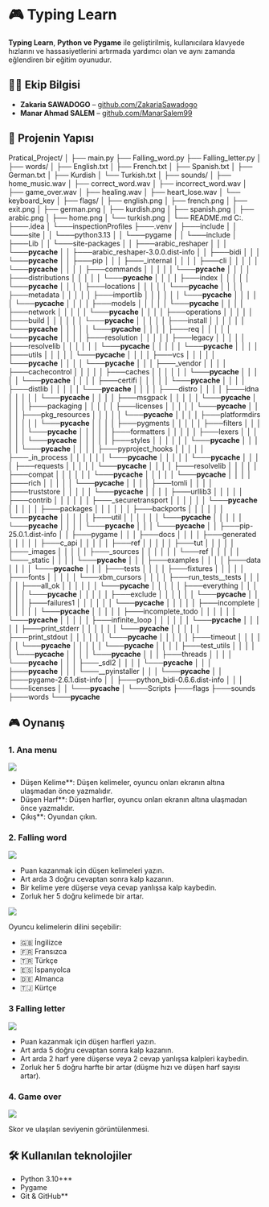 # 🎮 Typing Learn

**Typing Learn**, **Python ve Pygame** ile geliştirilmiş, kullanıcılara klavyede hızlarını ve hassasiyetlerini artırmada yardımcı olan ve aynı zamanda eğlendiren bir eğitim oyunudur.

## 👨‍💻 Ekip Bilgisi

- **Zakaria SAWADOGO** – [github.com/ZakariaSawadogo](https://github.com/ZakariaSawadogo)
- **Manar Ahmad SALEM** – [github.com/ManarSalem99](https://github.com/ManarSalem99)

## 📁 Projenin Yapısı
Pratical_Project/
│
├── main.py
├── Falling_word.py 
├── Falling_letter.py 
│
├── words/
│ ├── English.txt
│ ├── French.txt
│ ├── Spanish.txt
│ ├── German.txt
│ ├── Kurdish
│ └── Turkish.txt
│
├── sounds/
│ ├── home_music.wav
│ ├── correct_word.wav
│ ├── incorrect_word.wav
│ ├── game_over.wav
│ ├── healing.wav
│ ├── heart_lose.wav
│ └── keyboard_key
│
├── flags/
│ ├── english.png
│ ├── french.png
│ ├── exit.png
│ ├── german.png
│ ├── kurdish.png
│ ├── spanish.png
│ ├── arabic.png
│ ├── home.png
│ └── turkish.png
│
└── README.md
C:.
├───.idea
│   └───inspectionProfiles
├───.venv
│   ├───include
│   │   └───site
│   │       └───python3.13
│   │           └───pygame
│   │               └───include
│   ├───Lib
│   │   └───site-packages
│   │       ├───arabic_reshaper
│   │       │   └───__pycache__
│   │       ├───arabic_reshaper-3.0.0.dist-info
│   │       ├───bidi
│   │       │   └───__pycache__
│   │       ├───pip
│   │       │   ├───_internal
│   │       │   │   ├───cli
│   │       │   │   │   └───__pycache__
│   │       │   │   ├───commands
│   │       │   │   │   └───__pycache__
│   │       │   │   ├───distributions
│   │       │   │   │   └───__pycache__
│   │       │   │   ├───index
│   │       │   │   │   └───__pycache__
│   │       │   │   ├───locations
│   │       │   │   │   └───__pycache__
│   │       │   │   ├───metadata
│   │       │   │   │   ├───importlib
│   │       │   │   │   │   └───__pycache__
│   │       │   │   │   └───__pycache__
│   │       │   │   ├───models
│   │       │   │   │   └───__pycache__
│   │       │   │   ├───network
│   │       │   │   │   └───__pycache__
│   │       │   │   ├───operations
│   │       │   │   │   ├───build
│   │       │   │   │   │   └───__pycache__
│   │       │   │   │   ├───install
│   │       │   │   │   │   └───__pycache__
│   │       │   │   │   └───__pycache__
│   │       │   │   ├───req
│   │       │   │   │   └───__pycache__
│   │       │   │   ├───resolution
│   │       │   │   │   ├───legacy
│   │       │   │   │   ├───resolvelib
│   │       │   │   │   │   └───__pycache__
│   │       │   │   │   └───__pycache__
│   │       │   │   ├───utils
│   │       │   │   │   └───__pycache__
│   │       │   │   ├───vcs
│   │       │   │   │   └───__pycache__
│   │       │   │   └───__pycache__
│   │       │   ├───_vendor
│   │       │   │   ├───cachecontrol
│   │       │   │   │   ├───caches
│   │       │   │   │   │   └───__pycache__
│   │       │   │   │   └───__pycache__
│   │       │   │   ├───certifi
│   │       │   │   │   └───__pycache__
│   │       │   │   ├───distlib
│   │       │   │   │   └───__pycache__
│   │       │   │   ├───distro
│   │       │   │   ├───idna
│   │       │   │   │   └───__pycache__
│   │       │   │   ├───msgpack
│   │       │   │   │   └───__pycache__
│   │       │   │   ├───packaging
│   │       │   │   │   ├───licenses
│   │       │   │   │   └───__pycache__
│   │       │   │   ├───pkg_resources
│   │       │   │   │   └───__pycache__
│   │       │   │   ├───platformdirs
│   │       │   │   │   └───__pycache__
│   │       │   │   ├───pygments
│   │       │   │   │   ├───filters
│   │       │   │   │   │   └───__pycache__
│   │       │   │   │   ├───formatters
│   │       │   │   │   ├───lexers
│   │       │   │   │   │   └───__pycache__
│   │       │   │   │   ├───styles
│   │       │   │   │   │   └───__pycache__
│   │       │   │   │   └───__pycache__
│   │       │   │   ├───pyproject_hooks
│   │       │   │   │   ├───_in_process
│   │       │   │   │   │   └───__pycache__
│   │       │   │   │   └───__pycache__
│   │       │   │   ├───requests
│   │       │   │   │   └───__pycache__
│   │       │   │   ├───resolvelib
│   │       │   │   │   ├───compat
│   │       │   │   │   │   └───__pycache__
│   │       │   │   │   └───__pycache__
│   │       │   │   ├───rich
│   │       │   │   │   └───__pycache__
│   │       │   │   ├───tomli
│   │       │   │   ├───truststore
│   │       │   │   │   └───__pycache__
│   │       │   │   ├───urllib3
│   │       │   │   │   ├───contrib
│   │       │   │   │   │   ├───_securetransport
│   │       │   │   │   │   └───__pycache__
│   │       │   │   │   ├───packages
│   │       │   │   │   │   ├───backports
│   │       │   │   │   │   └───__pycache__
│   │       │   │   │   ├───util
│   │       │   │   │   │   └───__pycache__
│   │       │   │   │   └───__pycache__
│   │       │   │   └───__pycache__
│   │       │   └───__pycache__
│   │       ├───pip-25.0.1.dist-info
│   │       ├───pygame
│   │       │   ├───docs
│   │       │   │   ├───generated
│   │       │   │   │   ├───c_api
│   │       │   │   │   ├───ref
│   │       │   │   │   ├───tut
│   │       │   │   │   ├───_images
│   │       │   │   │   ├───_sources
│   │       │   │   │   │   └───ref
│   │       │   │   │   └───_static
│   │       │   │   └───__pycache__
│   │       │   ├───examples
│   │       │   │   ├───data
│   │       │   │   └───__pycache__
│   │       │   ├───tests
│   │       │   │   ├───fixtures
│   │       │   │   │   ├───fonts
│   │       │   │   │   └───xbm_cursors
│   │       │   │   ├───run_tests__tests
│   │       │   │   │   ├───all_ok
│   │       │   │   │   │   └───__pycache__
│   │       │   │   │   ├───everything
│   │       │   │   │   │   └───__pycache__
│   │       │   │   │   ├───exclude
│   │       │   │   │   │   └───__pycache__
│   │       │   │   │   ├───failures1
│   │       │   │   │   │   └───__pycache__
│   │       │   │   │   ├───incomplete
│   │       │   │   │   │   └───__pycache__
│   │       │   │   │   ├───incomplete_todo
│   │       │   │   │   │   └───__pycache__
│   │       │   │   │   ├───infinite_loop
│   │       │   │   │   │   └───__pycache__
│   │       │   │   │   ├───print_stderr
│   │       │   │   │   │   └───__pycache__
│   │       │   │   │   ├───print_stdout
│   │       │   │   │   │   └───__pycache__
│   │       │   │   │   ├───timeout
│   │       │   │   │   │   └───__pycache__
│   │       │   │   │   └───__pycache__
│   │       │   │   ├───test_utils
│   │       │   │   │   └───__pycache__
│   │       │   │   └───__pycache__
│   │       │   ├───threads
│   │       │   │   └───__pycache__
│   │       │   ├───_sdl2
│   │       │   │   └───__pycache__
│   │       │   ├───__pycache__
│   │       │   └───__pyinstaller
│   │       │       └───__pycache__
│   │       ├───pygame-2.6.1.dist-info
│   │       ├───python_bidi-0.6.6.dist-info
│   │       │   └───licenses
│   │       └───__pycache__
│   └───Scripts
├───flags
├───sounds
├───words
└───__pycache__

## 🎮 Oynanış

### 1. Ana menu

<img src=“Screenshots/Main_menu.png” width=“600”>

- Düşen Kelime**: Düşen kelimeler, oyuncu onları ekranın altına ulaşmadan önce yazmalıdır.
- Düşen Harf**: Düşen harfler, oyuncu onları ekranın altına ulaşmadan önce yazmalıdır.
- Çıkış**: Oyundan çıkın.


### 2. Falling word

<img src=“Screenshots/Falling_word_gameplay.png” width=“600”>

- Puan kazanmak için düşen kelimeleri yazın.
- Art arda 3 doğru cevaptan sonra kalp kazanın.
- Bir kelime yere düşerse veya cevap yanlışsa kalp kaybedin.
- Zorluk her 5 doğru kelimede bir artar.

<img src=“Screenshots/Falling_word_languageChoice.png” width=“600”>

Oyuncu kelimelerin dilini seçebilir:
- 🇬🇧 İngilizce
- 🇫🇷 Fransızca
- 🇹🇷 Türkçe
- 🇪🇸 İspanyolca
- 🇩🇪 Almanca
- 🇹🇯 Kürtçe

### 3 Falling letter

<img src="Screenshots/Falling_letter_gameplay.png“ width=”600">

- Puan kazanmak için düşen harfleri yazın.
- Art arda 5 doğru cevaptan sonra kalp kazanın.
- Art arda 2 harf yere düşerse veya 2 cevap yanlışsa kalpleri kaybedin.
- Zorluk her 5 doğru harfte bir artar (düşme hızı ve düşen harf sayısı artar).

### 4. Game over

<img src=“Screenshots/game_over.png” width=“600”>

Skor ve ulaşılan seviyenin görüntülenmesi.

## 🛠️ Kullanılan teknolojiler

- Python 3.10+**
- Pygame
- Git & GitHub**
